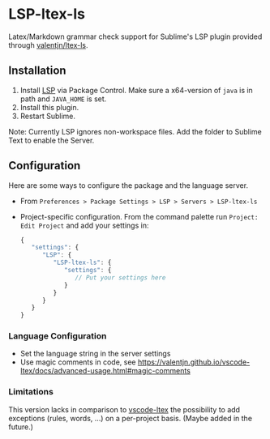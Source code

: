 # LSP-ltex-ls

Latex/Markdown grammar check support for Sublime's LSP plugin provided through [valentjn/ltex-ls](https://github.com/valentjn/ltex-ls).

## Installation

1. Install [LSP](https://packagecontrol.io/packages/LSP) via Package Control. Make sure a x64-version of `java` is in path and `JAVA_HOME` is set.
2. Install this plugin.
3. Restart Sublime.

Note: Currently LSP ignores non-workspace files. Add the folder to Sublime Text to enable the Server.

## Configuration

Here are some ways to configure the package and the language server.

- From `Preferences > Package Settings > LSP > Servers > LSP-ltex-ls`
- Project-specific configuration.
  From the command palette run `Project: Edit Project` and add your settings in:

  ```js
  {
     "settings": {
        "LSP": {
           "LSP-ltex-ls": {
              "settings": {
                 // Put your settings here
              }
           }
        }
     }
  }
  ```

### Language Configuration
- Set the language string in the server settings
- Use magic comments in code, see https://valentjn.github.io/vscode-ltex/docs/advanced-usage.html#magic-comments

### Limitations

This version lacks in comparison to [vscode-ltex](https://github.com/valentjn/vscode-ltex) the possibility to add exceptions (rules, words, …) on a per-project basis. (Maybe added in the future.)
